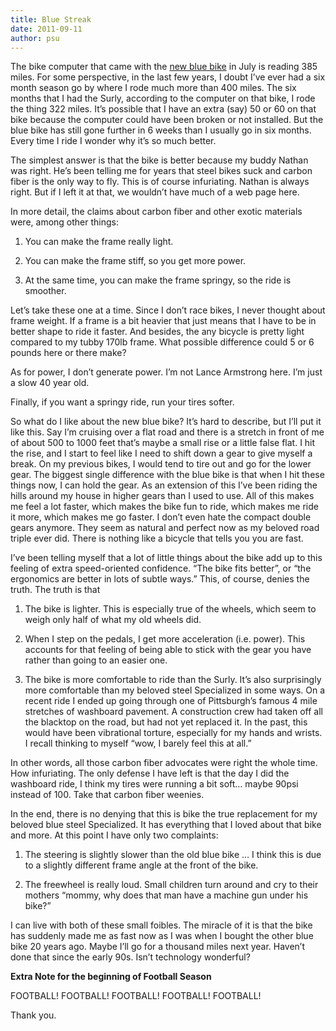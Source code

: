 ```yaml
---
title: Blue Streak
date: 2011-09-11
author: psu
---
```


The bike computer that came with the <a href="http://mutable-states.com/consumer-know-thyself.html">new blue bike</a> in July is reading 385 miles. For some perspective, in the last few years, I doubt I’ve ever had a six month season go by where I rode much more than 400 miles. The six months that I had the Surly, according to the computer on that bike, I rode the thing 322 miles. It’s possible that I have an extra (say) 50 or 60 on that bike because the computer could have been broken or not installed. But the blue bike has still gone further in 6 weeks than I usually go in six months. Every time I ride I wonder why it’s so much better.

The simplest answer is that the bike is better because my buddy Nathan was right. He’s been telling me for years that steel bikes suck and carbon fiber is the only way to fly. This is of course infuriating. Nathan is always right. But if I left it at that, we wouldn’t have much of a web page here.

In more detail, the claims about carbon fiber and other exotic materials were, among other things:

1. You can make the frame really light.

2. You can make the frame stiff, so you get more power.

3. At the same time, you can make the frame springy, so the ride is smoother.

Let’s take these one at a time. Since I don’t race bikes, I never thought about frame weight. If a frame is a bit heavier that just means that I have to be in better shape to ride it faster. And besides, the any bicycle is pretty light compared to my tubby 170lb frame. What possible difference could 5 or 6 pounds here or there make?

As for power, I don’t generate power. I’m not Lance Armstrong here. I’m just a slow 40 year old.

Finally, if you want a springy ride, run your tires softer.

So what do I like about the new blue bike? It’s hard to describe, but I’ll put it like this. Say I’m cruising over a flat road and there is a stretch in front of me of about 500 to 1000 feet that’s maybe a small rise or a little false flat. I hit the rise, and I start to feel like I need to shift down a gear to give myself a break. On my previous bikes, I would tend to tire out and go for the lower gear. The biggest single difference with the blue bike is that when I hit these things now, I can hold the gear. As an extension of this I’ve been riding the hills around my house in higher gears than I used to use. All of this makes me feel a lot faster, which makes the bike fun to ride, which makes me ride it more, which makes me go faster. I don’t even hate the compact double gears anymore. They seem as natural and perfect now as my beloved road triple ever did. There is nothing like a bicycle that tells you you are fast.

I’ve been telling myself that a lot of little things about the bike add up to this feeling of extra speed-oriented confidence. “The bike fits better”, or “the ergonomics are better in lots of subtle ways.” This, of course, denies the truth. The truth is that

1. The bike is lighter. This is especially true of the wheels, which seem to weigh only half of what my old wheels did.

2. When I step on the pedals, I get more acceleration (i.e. power). This accounts for that feeling of being able to stick with the gear you have rather than going to an easier one.

3. The bike is more comfortable to ride than the Surly. It’s also surprisingly more comfortable than my beloved steel Specialized in some ways. On a recent ride I ended up going through one of Pittsburgh’s famous 4 mile stretches of washboard pavement. A construction crew had taken off all the blacktop on the road, but had not yet replaced it. In the past, this would have been vibrational torture, especially for my hands and wrists. I recall thinking to myself “wow, I barely feel this at all.”

In other words, all those carbon fiber advocates were right the whole time. How infuriating. The only defense I have left is that the day I did the washboard ride, I think my tires were running a bit soft… maybe 90psi instead of 100. Take that carbon fiber weenies.

In the end, there is no denying that this is bike the true replacement for my beloved blue steel Specialized. It has everything that I loved about that bike and more. At this point I have only two complaints:

1. The steering is slightly slower than the old blue bike … I think this is due to a slightly different frame angle at the front of the bike.

2. The freewheel is really loud. Small children turn around and cry to their mothers “mommy, why does that man have a machine gun under his bike?”

I can live with both of these small foibles. The miracle of it is that the bike has suddenly made me as fast now as I was when I bought the other blue bike 20 years ago. Maybe I’ll go for a thousand miles next year. Haven’t done that since the early 90s. Isn’t technology wonderful?

**Extra Note for the beginning of Football Season**

FOOTBALL! FOOTBALL! FOOTBALL! FOOTBALL! FOOTBALL!

Thank you.